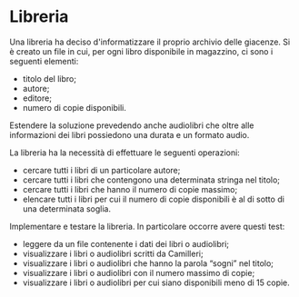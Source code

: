 # Libreria

Una libreria ha deciso d'informatizzare il proprio archivio delle giacenze.
Si è creato un file in cui, per ogni libro disponibile in magazzino, ci sono i seguenti elementi:
- titolo del libro;
- autore;
- editore;
- numero di copie disponibili.

Estendere la soluzione prevedendo anche audiolibri che oltre alle informazioni dei libri possiedono una durata e un formato audio.

La libreria ha la necessità di effettuare le seguenti operazioni:
- cercare tutti i libri di un particolare autore;
- cercare tutti i libri che contengono una determinata stringa nel titolo;
- cercare tutti i libri che hanno il numero di copie massimo;
- elencare tutti i libri per cui il numero di copie disponibili è al di sotto di una determinata soglia.

Implementare e testare la libreria. In particolare occorre avere questi test:
- leggere da un file contenente i dati dei libri o audiolibri;
- visualizzare i libri o audiolibri scritti da Camilleri;
- visualizzare i libri o audiolibri che hanno la parola “sogni” nel titolo;
- visualizzare i libri o audiolibri con il numero massimo di copie;
- visualizzare i libri o audiolibri per cui siano disponibili meno di 15 copie. 
